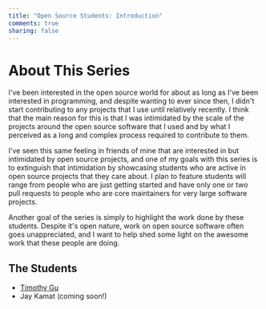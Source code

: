 ```yaml
---
title: "Open Source Students: Introduction"
comments: true
sharing: false
---
```

# About This Series

I've been interested in the open source world for about as long as I've been
interested in programming, and despite wanting to ever since then,
I didn't start contributing to any projects that I use until relatively
recently.
I think that the main reason for this is that I was intimidated by the scale
of the projects around the open source software that I used and by what I
perceived as a long and complex process required to contribute to them.

I've seen this same feeling in friends of mine that are interested in but
intimidated by open source projects,
and one of my goals with this series is to extinguish that intimidation by
showcasing students who are active in open source projects that they care about.
I plan to feature students will range from people who are just getting started
and have only one or two pull requests to people who are core maintainers for
very large software projects.

Another goal of the series is simply to highlight
the work done by these students.
Despite it's open nature,
work on open source software often goes unappreciated,
and I want to help shed some light on the awesome work that these people are
doing.

## The Students

- [Timothy Gu](/timothy-gu)
- Jay Kamat (coming soon!)
